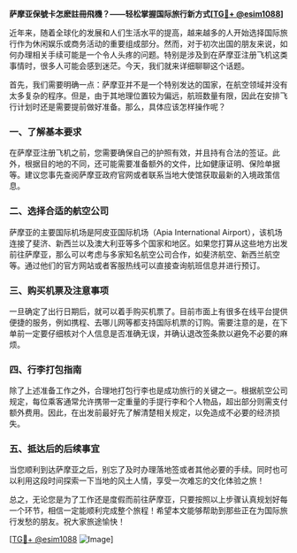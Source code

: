 **萨摩亚保號卡怎麽註冊飛機？——轻松掌握国际旅行新方式[[TG💪+ @esim1088](https://t.me/s/esim1088)]**

近年来，随着全球化的发展和人们生活水平的提高，越来越多的人开始选择国际旅行作为休闲娱乐或商务活动的重要组成部分。然而，对于初次出国的朋友来说，如何办理相关手续可能是一个令人头疼的问题。特别是涉及到在萨摩亚注册飞机这类事情时，很多人可能会感到迷茫。今天，我们就来详细聊聊这个话题。

首先，我们需要明确一点：萨摩亚并不是一个特别发达的国家，在航空领域并没有太多复杂的程序。但是，由于其地理位置较为偏远，航班数量有限，因此在安排飞行计划时还是需要提前做好准备。那么，具体应该怎样操作呢？

### 一、了解基本要求

在萨摩亚注册飞机之前，您需要确保自己的护照有效，并且持有合法的签证。此外，根据目的地的不同，还可能需要准备额外的文件，比如健康证明、保险单据等。建议您事先查阅萨摩亚政府官网或者联系当地大使馆获取最新的入境政策信息。

### 二、选择合适的航空公司

萨摩亚的主要国际机场是阿皮亚国际机场（Apia International Airport），该机场连接了斐济、新西兰以及澳大利亚等多个国家和地区。如果您打算从这些地方出发前往萨摩亚，那么可以考虑与多家知名航空公司合作，如斐济航空、新西兰航空等。通过他们的官方网站或者客服热线可以直接查询航班信息并进行预订。

### 三、购买机票及注意事项

一旦确定了出行日期后，就可以着手购买机票了。目前市面上有很多在线平台提供便捷的服务，例如携程、去哪儿网等都支持国际机票的订购。需要注意的是，在下单前一定要仔细核对个人信息是否准确无误，并确认退改签条款以避免不必要的麻烦。

### 四、行李打包指南

除了上述准备工作之外，合理地打包行李也是成功旅行的关键之一。根据航空公司规定，每位乘客通常允许携带一定重量的手提行李和个人物品，超出部分则需支付额外费用。因此，在出发前最好先了解清楚相关规定，以免造成不必要的经济损失。

### 五、抵达后的后续事宜

当您顺利到达萨摩亚之后，别忘了及时办理落地签或者其他必要的手续。同时也可以利用这段时间探索一下当地的风土人情，享受一次难忘的文化体验之旅！

总之，无论您是为了工作还是度假而前往萨摩亚，只要按照以上步骤认真规划好每一个环节，相信一定能顺利完成整个旅程！希望本文能够帮助到那些正在为国际旅行发愁的朋友。祝大家旅途愉快！

[[TG💪+ @esim1088](https://t.me/s/esim1088) ![Image](https://i.postimg.cc/4NQfJmqS/Snipaste-2025-05-13-00-14-12.png)]